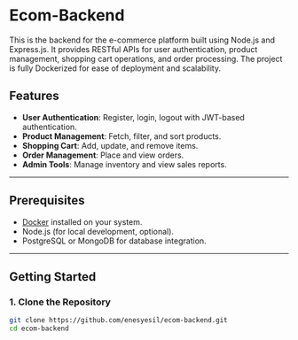 # Ecom-Backend

This is the backend for the e-commerce platform built using Node.js and Express.js. It provides RESTful APIs for user authentication, product management, shopping cart operations, and order processing. The project is fully Dockerized for ease of deployment and scalability.

## Features

- **User Authentication**: Register, login, logout with JWT-based authentication.
- **Product Management**: Fetch, filter, and sort products.
- **Shopping Cart**: Add, update, and remove items.
- **Order Management**: Place and view orders.
- **Admin Tools**: Manage inventory and view sales reports.

---

## Prerequisites

- [Docker](https://www.docker.com/get-started) installed on your system.
- Node.js (for local development, optional).
- PostgreSQL or MongoDB for database integration.

---

## Getting Started

### 1. Clone the Repository

```bash
git clone https://github.com/enesyesil/ecom-backend.git
cd ecom-backend
